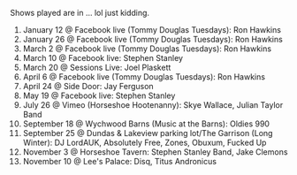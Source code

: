 Shows played are in ... lol just kidding. 

1. January 12 @ Facebook live (Tommy Douglas Tuesdays): Ron Hawkins
1. January 26 @ Facebook live (Tommy Douglas Tuesdays): Ron Hawkins
1. March 2 @ Facebook live (Tommy Douglas Tuesdays): Ron Hawkins
1. March 10 @ Facebook live: Stephen Stanley
1. March 20 @ Sessions Live: Joel Plaskett
1. April 6 @ Facebook live (Tommy Douglas Tuesdays): Ron Hawkins
1. April 24 @ Side Door: Jay Ferguson
1. May 19 @ Facebook live: Stephen Stanley
1. July 26 @ Vimeo (Horseshoe Hootenanny): Skye Wallace, Julian Taylor Band
1. September 18 @ Wychwood Barns (Music at the Barns): Oldies 990
1. September 25 @ Dundas & Lakeview parking lot/The Garrison (Long Winter): DJ LordAUK, Absolutely Free, Zones, Obuxum, Fucked Up
1. November 3 @ Horseshoe Tavern: Stephen Stanley Band, Jake Clemons
1. November 10 @ Lee's Palace: Disq, Titus Andronicus
